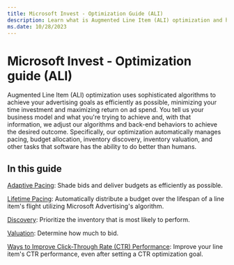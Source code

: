 ```yaml
---
title: Microsoft Invest - Optimization Guide (ALI)
description: Learn what is Augmented Line Item (ALI) optimization and how by using algorithms you can achieve your advertising goals, minimize your time investment and maximize return on ad spend. 
ms.date: 10/28/2023
---
```



# Microsoft Invest - Optimization guide  (ALI) 

Augmented Line Item (ALI) optimization uses sophisticated algorithms to achieve your advertising goals as efficiently as possible, minimizing your time investment and maximizing return on ad spend. You tell us your business model and what you're trying to achieve and, with that information, we adjust our algorithms and back-end behaviors to achieve the desired outcome. Specifically, our optimization automatically manages pacing, budget allocation, inventory discovery, inventory valuation, and other tasks that software has the ability to do better than humans.

## In this guide

[Adaptive Pacing](adaptive-pacing.md): Shade bids and deliver budgets as efficiently as possible.

[Lifetime Pacing](lifetime-pacing.md): Automatically distribute a budget over the lifespan of a line item's flight utilizing Microsoft Advertising's algorithm.

[Discovery](discovery.md): Prioritize the inventory that is most likely to perform.

[Valuation](valuation.md): Determine how much to bid.

[Ways to Improve Click-Through Rate (CTR) Performance](ways-to-improve-ctr-performance.md): Improve your line item's CTR performance, even after setting a CTR optimization goal.
